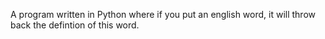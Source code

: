 A program written in Python where if you put an english word, it will throw back the defintion of this word.
